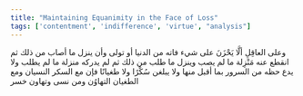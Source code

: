 ```yaml
---
title: "Maintaining Equanimity in the Face of Loss"
tags: ['contentment', 'indifference', 'virtue', "analysis"]
---
```


 وعلى العاقِلِ ألَّا يَحْزَنَ على شيء فاته من الدنيا أو تولى وأن ينزل ما أصاب من ذلك ثم انقطع عنه مَنْزِلة ما لم يصب وينزل ما طلب من ذلك ثم لم يدركه منزلة ما لم يطلب ولا يدع حظه من السرور بما أقبل منها ولا يبلغن سُكْرًا ولا طغيانًا فإن مع السكر النسيان ومع الطغيان التهاوُن ومن نسى وتهاون خسر
